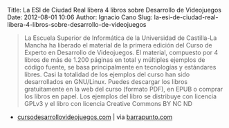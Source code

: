 Title: La ESI de Ciudad Real libera 4 libros sobre Desarrollo de Videojuegos
Date: 2012-08-01 10:06
Author: Ignacio Cano
Slug: la-esi-de-ciudad-real-libera-4-libros-sobre-desarrollo-de-videojuegos

> La Escuela Superior de Informática de la Universidad de Castilla-La
> Mancha ha liberado el material de la primera edición del Curso de
> Experto en Desarrollo de Videojuegos. El material, compuesto por 4
> libros de más de 1.200 páginas en total y múltiples ejemplos de código
> fuente, se basa principalmente en tecnologías y estándares libres.
> Casi la totalidad de los ejemplos del curso han sido desarrollados en
> GNU/Linux. Puedes descargar los libros gratuitamente en la web del
> curso (formato PDF), en EPUB o comprar los libros en papel. Los
> ejemplos del libro se distribuye con licencia GPLv3 y el libro con
> licencia Creative Commons BY NC ND

- [cursodesarrollovideojuegos.com][] | via [barrapunto.com][]

  [cursodesarrollovideojuegos.com]: http://www.cursodesarrollovideojuegos.com/
    "cursodesarrollovideojuegos.com"
  [barrapunto.com]: http://libros.barrapunto.com/article.pl?sid=12/07/30/1223225
    "La ESI de Ciudad Real libera 4 libros sobre Desarrollo de Videojuegos"
